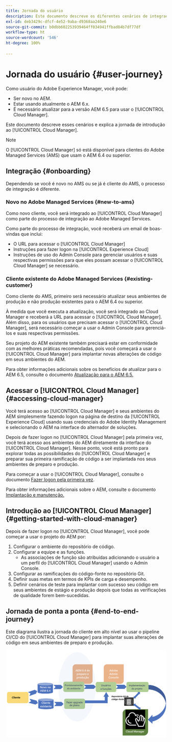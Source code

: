 ```yaml
---
title: Jornada do usuário
description: Este documento descreve os diferentes cenários de integração e explica a introdução à jornada com o Cloud Manager.
exl-id: deb3429c-dfcf-4e52-9aba-d9368aa240e6
source-git-commit: b0dbb602253939464ff034941ffbad84b7df77df
workflow-type: ht
source-wordcount: '546'
ht-degree: 100%

---
```



# Jornada do usuário {#user-journey}

Como usuário do Adobe Experience Manager, você pode:

* Ser novo no AEM.
* Estar usando atualmente o AEM 6.x.
* É necessário atualizar para a versão AEM 6.5 para usar o [!UICONTROL Cloud Manager].

Este documento descreve esses cenários e explica a jornada de introdução ao [!UICONTROL Cloud Manager].

>[!NOTE]
>
>O [!UICONTROL Cloud Manager] só está disponível para clientes do Adobe Managed Services (AMS) que usam o AEM 6.4 ou superior.

## Integração {#onboarding}

Dependendo se você é novo no AMS ou se já é cliente do AMS, o processo de integração é diferente.

### Novo no Adobe Managed Services {#new-to-ams}

Como novo cliente, você será integrado ao [!UICONTROL Cloud Manager] como parte do processo de integração ao Adobe Managed Services.

Como parte do processo de integração, você receberá um email de boas-vindas que inclui:

* O URL para acessar o [!UICONTROL Cloud Manager]
* Instruções para fazer logon na [!UICONTROL Experience Cloud]
* Instruções de uso do Admin Console para gerenciar usuários e suas respectivas permissões para que eles possam acessar o [!UICONTROL Cloud Manager] se necessário.

### Cliente existente do Adobe Managed Services {#existing-customer}

Como cliente do AMS, primeiro será necessário atualizar seus ambientes de produção e não produção existentes para o AEM 6.4 ou superior.

À medida que você executa a atualização, você será integrado ao Cloud Manager e receberá a URL para acessar o [!UICONTROL Cloud Manager]. Além disso, para os usuários que precisam acessar o [!UICONTROL Cloud Manager], será necessário começar a usar o Admin Console para gerenciá-los e suas respectivas permissões.

Seu projeto do AEM existente também precisará estar em conformidade com as melhores práticas recomendadas, pois você começará a usar o [!UICONTROL Cloud Manager] para implantar novas alterações de código em seus ambientes do AEM.

Para obter informações adicionais sobre os benefícios de atualizar para o AEM 6.5, consulte o documento [Atualização para o AEM 6.5.](https://experienceleague.adobe.com/docs/experience-manager-65/deploying/upgrading/upgrade.html?lang=pt-BR)

## Acessar o [!UICONTROL Cloud Manager] {#accessing-cloud-manager}

Você terá acesso ao [!UICONTROL Cloud Manager] e seus ambientes do AEM simplesmente fazendo logon na página de destino da [!UICONTROL Experience Cloud] usando suas credenciais do Adobe Identity Management e selecionando o AEM na interface do alternador de soluções.

Depois de fazer logon no [!UICONTROL Cloud Manager] pela primeira vez, você terá acesso aos ambientes do AEM diretamente da interface do [!UICONTROL Cloud Manager]. Nesse ponto, você está pronto para explorar todas as possibilidades do [!UICONTROL Cloud Manager] e preparar sua primeira ramificação de código a ser implantada nos seus ambientes de preparo e produção.

Para começar a usar o [!UICONTROL Cloud Manager], consulte o documento [Fazer logon pela primeira vez](/help/getting-started/first-time-login.md).

Para obter informações adicionais sobre o AEM, consulte o documento [Implantação e manutenção.](https://experienceleague.adobe.com/docs/experience-manager-65/deploying/deploying/deploy.html?lang=pt-BR)

## Introdução ao [!UICONTROL Cloud Manager] {#getting-started-with-cloud-manager}

Depois de fazer logon no [!UICONTROL Cloud Manager], você pode começar a usar o projeto do AEM por:

1. Configurar o ambiente do repositório de código.
1. Configurar a equipe e as funções.
   * As associações de função são atribuídas adicionando o usuário a um perfil do [!UICONTROL Cloud Manager] usando o Admin Console.
1. Configurar as ramificações do código-fonte no repositório Git.
1. Definir suas metas em termos de KPIs de carga e desempenho.
1. Definir cenários de teste para implantar com sucesso seu código em seus ambientes de estágio e produção depois que todas as verificações de qualidade forem bem-sucedidas.

## Jornada de ponta a ponta {#end-to-end-journey}

Este diagrama ilustra a jornada do cliente em alto nível ao usar o pipeline CI/CD do [!UICONTROL Cloud Manager] para implantar suas alterações de código em seus ambientes de preparo e produção.

![Jornada de ponta a ponta](/help/assets/screen_shot_2018-05-15at124004pm.png)

